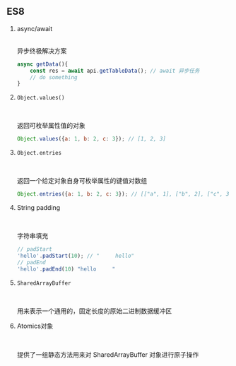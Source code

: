## ES8

1. async/await

    <br>异步终极解决方案
    <br>

    ```javascript
    async getData(){
        const res = await api.getTableData(); // await 异步任务
        // do something    
    }
    ```

2. ```Object.values()```

    <br>

    返回可枚举属性值的对象

    ```javascript
    Object.values({a: 1, b: 2, c: 3}); // [1, 2, 3]
    ```

2. ```Object.entries```

    <br>

    返回一个给定对象自身可枚举属性的键值对数组

    ```javascript
    Object.entries({a: 1, b: 2, c: 3}); // [["a", 1], ["b", 2], ["c", 3]]
    ```

3. String padding

    <br>

    字符串填充

    ```javascript
    // padStart
    'hello'.padStart(10); // "     hello"
    // padEnd
    'hello'.padEnd(10) "hello     "
    ```
4. ```SharedArrayBuffer```

    <br>

    用来表示一个通用的，固定长度的原始二进制数据缓冲区

5. Atomics对象

    <br>

    提供了一组静态方法用来对 SharedArrayBuffer 对象进行原子操作

